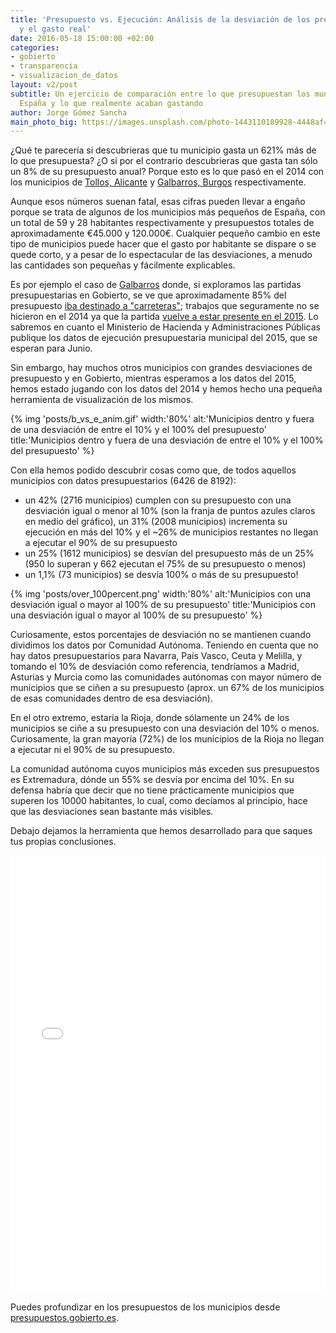 ```yaml
---
title: 'Presupuesto vs. Ejecución: Análisis de la desviación de los presupuestos municipales
  y el gasto real'
date: 2016-05-18 15:00:00 +02:00
categories:
- gobierto
- transparencia
- visualizacion_de_datos
layout: v2/post
subtitle: Un ejercicio de comparación entre lo que presupuestan los municipios de
  España y lo que realmente acaban gastando
author: Jorge Gómez Sancha
main_photo_big: https://images.unsplash.com/photo-1443110189928-4448af4a2bc5?ixlib=rb-0.3.5&q=70&fm=jpg&crop=entropy&w=1600&h=700&fit=crop&s=c196b4d48c998f817f60f28ff2564500
---
```


¿Qué te parecería si descubrieras que tu municipio gasta un 621% más de lo que presupuesta? ¿O si por el contrario descubrieras que gasta tan sólo un 8% de su presupuesto anual? Porque esto es lo que pasó en el 2014 con los municipios de [Tollos, Alicante](https://presupuestos.gobierto.es/places/tollos/2014) y [Galbarros, Burgos](https://presupuestos.gobierto.es/places/galbarros/2014) respectivamente.

Aunque esos números suenan fatal, esas cifras pueden llevar a engaño porque se trata de algunos de los municipios más pequeños de España, con un total de 59 y 28 habitantes respectivamente y presupuestos totales de aproximadamente €45.000 y 120.000€. Cualquier pequeño cambio en este tipo de municipios puede hacer que el gasto por habitante se dispare o se quede corto, y a pesar de lo espectacular de las desviaciones, a menudo las cantidades son pequeñas y fácilmente explicables.

Es por ejemplo el caso de [Galbarros](https://presupuestos.gobierto.es/places/galbarros/2014) donde, si exploramos las partidas presupuestarias en Gobierto, se ve que aproximadamente 85% del presupuesto [iba destinado a "carreteras"](https://presupuestos.gobierto.es/budget_lines/galbarros/2014/453/G/functional); trabajos que seguramente no se hicieron en el 2014 ya que la partida [vuelve a estar presente en el 2015](https://presupuestos.gobierto.es/budget_lines/galbarros/2015/453/G/functional). Lo sabremos en cuanto el Ministerio de Hacienda y Administraciones Públicas publique los datos de ejecución presupuestaria municipal del 2015, que se esperan para Junio.

Sin embargo, hay muchos otros municipios con grandes desviaciones de presupuesto y en Gobierto, mientras esperamos a los datos del 2015, hemos estado jugando con los datos del 2014 y hemos hecho una pequeña herramienta de visualización de los mismos.

{% img 'posts/b_vs_e_anim.gif' width:'80%' alt:'Municipios dentro y fuera de una desviación de entre el 10% y el 100% del presupuesto' title:'Municipios dentro y fuera de una desviación de entre el 10% y el 100% del presupuesto' %}

Con ella hemos podido descubrir cosas como que, de todos aquellos municipios con datos presupuestarios (6426 de 8192):

* un 42% (2716 municipios) cumplen con su presupuesto con una desviación igual o menor al 10% (son la franja de puntos azules claros en medio del gráfico), un 31% (2008 municipios) incrementa su ejecución en más del 10% y el ~26% de municipios restantes no llegan a ejecutar el 90% de su presupuesto
* un 25% (1612 municipios) se desvían del presupuesto más de un 25% (950 lo superan y 662 ejecutan el 75% de su presupuesto o menos)
* un 1,1% (73 municipios) se desvía 100% o más de su presupuesto!

{% img 'posts/over_100percent.png' width:'80%' alt:'Municipios con una desviación igual o mayor al 100% de su presupuesto' title:'Municipios con una desviación igual o mayor al 100% de su presupuesto' %}

Curiosamente, estos porcentajes de desviación no se mantienen cuando dividimos los datos por Comunidad Autónoma. Teniendo en cuenta que no hay datos presupuestarios para Navarra, País Vasco, Ceuta y Melilla, y tomando el 10% de desviación como referencia, tendríamos a Madrid, Asturias y Murcia como las comunidades autónomas con mayor número de municipios que se ciñen a su presupuesto (aprox. un 67% de los municipios de esas comunidades dentro de esa desviación).

En el otro extremo, estaría la Rioja, donde sólamente un 24% de los municipios se ciñe a su presupuesto con una desviación del 10% o menos. Curiosamente, la gran mayoría (72%) de los municipios de la Rioja no llegan a ejecutar ni el 90% de su presupuesto.

La comunidad autónoma cuyos municipios más exceden sus presupuestos es Extremadura, dónde un 55% se desvía por encima del 10%. En su defensa habría que decir que no tiene prácticamente municipios que superen los 10000 habitantes, lo cual, como decíamos al principio, hace que las desviaciones sean bastante más visibles.

Debajo dejamos la herramienta que hemos desarrollado para que saques tus propias conclusiones.


<script type="text/javascript" src="https://cdnjs.cloudflare.com/ajax/libs/iframe-resizer/3.5.3/iframeResizer.min.js"></script>
<iframe src="/pages/presus_vs_ejecucion_2014.html" class="min_full_wide" style="height:700px; width: 100%" frameborder="0" marginwidth="0" marginheight="0" scrolling="yes"></iframe>

Puedes profundizar en los presupuestos de los municipios desde <a href="http://presupuestos.gobierto.es">presupuestos.gobierto.es</a>.

<script type="text/javascript">iFrameResize( {heightCalculationMethod: 'documentElementOffset', checkOrigin:false}, 'iframe' );</script>
